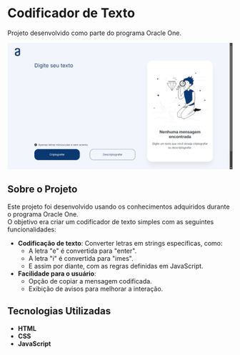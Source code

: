 # Codificador de Texto
Projeto desenvolvido como parte do programa Oracle One.

![Captura de tela do projeto Codificador de Texto](PrintScreen-CODIFICADOR.png)

## Sobre o Projeto
Este projeto foi desenvolvido usando os conhecimentos adquiridos durante o programa Oracle One.  
O objetivo era criar um codificador de texto simples com as seguintes funcionalidades:

- **Codificação de texto**: Converter letras em strings específicas, como:
  - A letra "e" é convertida para "enter".
  - A letra "i" é convertida para "imes".
  - E assim por diante, com as regras definidas em JavaScript.
- **Facilidade para o usuário**:
  - Opção de copiar a mensagem codificada.
  - Exibição de avisos para melhorar a interação.

## Tecnologias Utilizadas
- **HTML**
- **CSS**
- **JavaScript**
